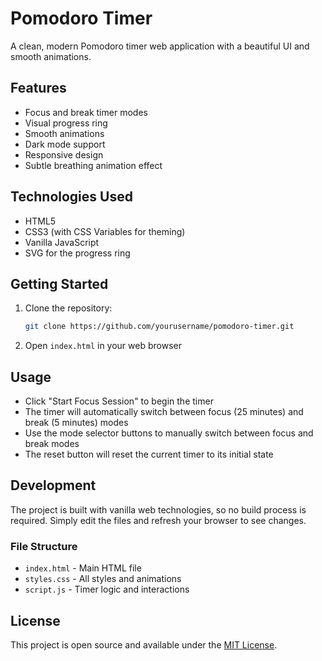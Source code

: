 # Pomodoro Timer

A clean, modern Pomodoro timer web application with a beautiful UI and smooth animations.

## Features

- Focus and break timer modes
- Visual progress ring
- Smooth animations
- Dark mode support
- Responsive design
- Subtle breathing animation effect

## Technologies Used

- HTML5
- CSS3 (with CSS Variables for theming)
- Vanilla JavaScript
- SVG for the progress ring

## Getting Started

1. Clone the repository:
   ```bash
   git clone https://github.com/yourusername/pomodoro-timer.git
   ```

2. Open `index.html` in your web browser

## Usage

- Click "Start Focus Session" to begin the timer
- The timer will automatically switch between focus (25 minutes) and break (5 minutes) modes
- Use the mode selector buttons to manually switch between focus and break modes
- The reset button will reset the current timer to its initial state

## Development

The project is built with vanilla web technologies, so no build process is required. Simply edit the files and refresh your browser to see changes.

### File Structure

- `index.html` - Main HTML file
- `styles.css` - All styles and animations
- `script.js` - Timer logic and interactions

## License

This project is open source and available under the [MIT License](LICENSE).
